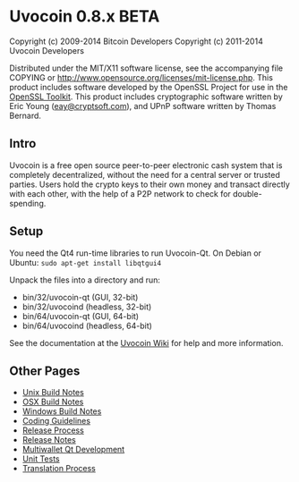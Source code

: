 Uvocoin 0.8.x BETA
====================

Copyright (c) 2009-2014 Bitcoin Developers
Copyright (c) 2011-2014 Uvocoin Developers

Distributed under the MIT/X11 software license, see the accompanying
file COPYING or http://www.opensource.org/licenses/mit-license.php.
This product includes software developed by the OpenSSL Project for use in the [OpenSSL Toolkit](http://www.openssl.org/). This product includes
cryptographic software written by Eric Young ([eay@cryptsoft.com](mailto:eay@cryptsoft.com)), and UPnP software written by Thomas Bernard.


Intro
---------------------
Uvocoin is a free open source peer-to-peer electronic cash system that is
completely decentralized, without the need for a central server or trusted
parties.  Users hold the crypto keys to their own money and transact directly
with each other, with the help of a P2P network to check for double-spending.


Setup
---------------------
You need the Qt4 run-time libraries to run Uvocoin-Qt. On Debian or Ubuntu:
	`sudo apt-get install libqtgui4`

Unpack the files into a directory and run:

- bin/32/uvocoin-qt (GUI, 32-bit)
- bin/32/uvocoind (headless, 32-bit)
- bin/64/uvocoin-qt (GUI, 64-bit)
- bin/64/uvocoind (headless, 64-bit)

See the documentation at the [Uvocoin Wiki](http://uvocoin.info)
for help and more information.


Other Pages
---------------------
- [Unix Build Notes](build-unix.md)
- [OSX Build Notes](build-osx.md)
- [Windows Build Notes](build-msw.md)
- [Coding Guidelines](coding.md)
- [Release Process](release-process.md)
- [Release Notes](release-notes.md)
- [Multiwallet Qt Development](multiwallet-qt.md)
- [Unit Tests](unit-tests.md)
- [Translation Process](translation_process.md)
